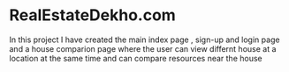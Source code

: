 # RealEstateDekho.com
In this project I have created the main index page , sign-up and login page and a house comparion page where the user can view differnt house at a location at the same time and can compare resources near the house
